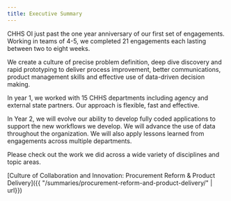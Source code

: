 ```yaml
---
title: Executive Summary
---
```

CHHS OI just past the one year anniversary of our first set of engagements. Working in teams of 4-5, we completed 21 engagements each lasting between two to eight weeks.

We create a culture of precise problem definition, deep dive discovery and rapid prototyping to deliver process improvement, better communications, product management skills and effective use of data-driven decision making.

In year 1, we worked with 15 CHHS departments including agency and external state partners. Our approach is flexible, fast and effective.

In Year 2, we will evolve our ability to develop fully coded applications to support the new workflows we develop. We will advance the use of data throughout the organization. We will also apply lessons learned from engagements across multiple departments.

Please check out the work we did across a wide variety of disciplines and topic areas.

[Culture of Collaboration and Innovation: Procurement Reform & Product Delivery]({{ "/summaries/procurement-reform-and-product-delivery/" | url}})
